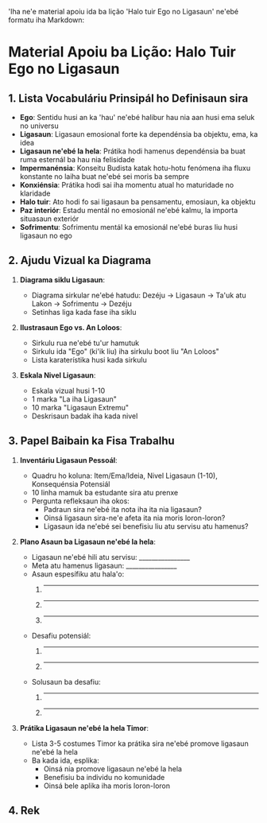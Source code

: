 'Iha ne'e material apoiu ida ba lição 'Halo tuir Ego no Ligasaun' ne'ebé formatu iha Markdown:

# Material Apoiu ba Lição: Halo Tuir Ego no Ligasaun

## 1. Lista Vocabuláriu Prinsipál ho Definisaun sira

- **Ego**: Sentidu husi an ka 'hau' ne'ebé halibur hau nia aan husi ema seluk no universu
- **Ligasaun**: Ligasaun emosional forte ka dependénsia ba objektu, ema, ka idea
- **Ligasaun ne'ebé la hela**: Prátika hodi hamenus dependénsia ba buat ruma esternál ba hau nia felisidade
- **Impermanénsia**: Konseitu Budista katak hotu-hotu fenómena iha fluxu konstante no laiha buat ne'ebé sei moris ba sempre
- **Konxiénsia**: Prátika hodi sai iha momentu atual ho maturidade no klaridade
- **Halo tuir**: Ato hodi fo sai ligasaun ba pensamentu, emosiaun, ka objektu
- **Paz interiór**: Estadu mentál no emosionál ne'ebé kalmu, la importa situasaun exteriór
- **Sofrimentu**: Sofrimentu mentál ka emosionál ne'ebé buras liu husi ligasaun no ego

## 2. Ajudu Vizual ka Diagrama

1. **Diagrama siklu Ligasaun**:
   - Diagrama sirkular ne'ebé hatudu: Dezéju → Ligasaun → Ta'uk atu Lakon → Sofrimentu → Dezéju
   - Setinhas liga kada fase iha siklu

2. **Ilustrasaun Ego vs. An Loloos**:
   - Sirkulu rua ne'ebé tu'ur hamutuk
   - Sirkulu ida "Ego" (ki'ik liu) iha sirkulu boot liu "An Loloos"
   - Lista karaterístika husi kada sirkulu

3. **Eskala Nivel Ligasaun**:
   - Eskala vizual husi 1-10
   - 1 marka "La iha Ligasaun"
   - 10 marka "Ligasaun Extremu"
   - Deskrisaun badak iha kada nivel

## 3. Papel Baibain ka Fisa Trabalhu

1. **Inventáriu Ligasaun Pessoál**:
   - Quadru ho koluna: Item/Ema/Ideia, Nivel Ligasaun (1-10), Konsequénsia Potensiál
   - 10 linha mamuk ba estudante sira atu prenxe
   - Pergunta refleksaun iha okos:
     * Padraun sira ne'ebé ita nota iha ita nia ligasaun?
     * Oinsá ligasaun sira-ne'e afeta ita nia moris loron-loron?
     * Ligasaun ida ne'ebé sei benefisiu liu atu servisu atu hamenus?

2. **Plano Asaun ba Ligasaun ne'ebé la hela**:
   - Ligasaun ne'ebé hili atu servisu: ________________
   - Meta atu hamenus ligasaun: ________________
   - Asaun espesífiku atu hala'o:
     1. ________________
     2. ________________
     3. ________________
   - Desafiu potensiál:
     1. ________________
     2. ________________
   - Solusaun ba desafiu:
     1. ________________
     2. ________________

3. **Prátika Ligasaun ne'ebé la hela Timor**:
   - Lista 3-5 costumes Timor ka prátika sira ne'ebé promove ligasaun ne'ebé la hela
   - Ba kada ida, esplika:
     * Oinsá nia promove ligasaun ne'ebé la hela
     * Benefisiu ba individu no komunidade
     * Oinsá bele aplika iha moris loron-loron

## 4. Rek